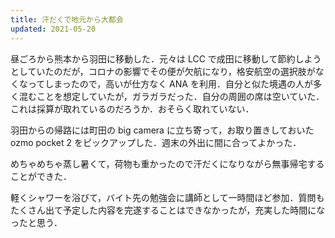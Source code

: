 ```yaml
---
title: 汗だくで地元から大都会
updated: 2021-05-20
---
```


昼ごろから熊本から羽田に移動した．元々は LCC で成田に移動して節約しようとしていたのだが，コロナの影響でその便が欠航になり，格安航空の選択肢がなくなってしまったので，高いが仕方なく ANA を利用．自分と似た境遇の人が多く混むことを想定していたが，ガラガラだった．自分の周囲の席は空いていた．これは採算が取れているのだろうか．おそらく取れていない．

羽田からの帰路には町田の big camera に立ち寄って，お取り置きしておいた ozmo pocket 2 をピックアップした．週末の外出に間に合ってよかった．

めちゃめちゃ蒸し暑くて，荷物も重かったので汗だくになりながら無事帰宅することができた．

軽くシャワーを浴びて，バイト先の勉強会に講師として一時間ほど参加．質問もたくさん出て予定した内容を完遂することはできなかったが，充実した時間になったと思う．
